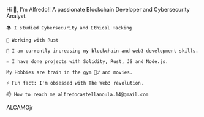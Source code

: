 Hi 👋, I'm Alfredo!!
A passionate Blockchain Developer and Cybersecurity Analyst.

    📚​ I studied Cybersecurity and Ethical Hacking

    🚪​ Working with Rust 

    🌱 I am currently increasing my blockchain and web3 development skills.

    ✏️​ I have done projects with Solidity, Rust, JS and Node.js.

    My Hobbies are train in the gym 🏋️‍♂️​ and movies.​

    ⚡​ Fun fact: I'm obsessed with The Web3 revolution.

    📫 How to reach me alfredocastellanoula.14@gmail.com

ALCAMOjr 

